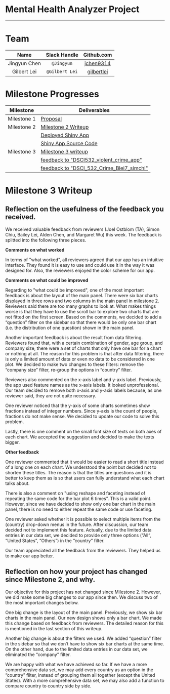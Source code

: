 # Mental Health Analyzer Project 
-------------------------------------------------
# Team
| Name  | Slack Handle | Github.com |
| :------: | :---: | :----------: |
| Jingyun Chen | `@Jingyun` | [jchen9314](https://github.com/jchen9314) |
| Gilbert Lei | `@Gilbert Lei` | [gilbertlei](https://github.com/gilbertlei) |

# Milestone Progresses
| Milestone | Deliverables  |
| ---- | ------------------------------- |
| Milestone 1 | [Proposal](docs/milestone1-proposal.md) |
| Milestone 2 | [Milestone 2 Writeup](docs/milestone2-writeup.md)  |
|  | [Deployed Shiny App](https://gilbertlei.shinyapps.io/dsci_532_mental_health_analyzer/) |
|  | [Shiny App Source Code](https://github.com/UBC-MDS/DSCI_532_Mental_Health_Analyzer/blob/master/app.R)      |  
| Milestone 3 | [Milestone 3 writeup](docs/milestone3-writeup.md) |
|  | [feedback to "DSCI532\_violent\_crime\_app"](https://github.com/UBC-MDS/DSCI532_violent_crime_app/issues/25) |
|  | [feedback to "DSCI\_532\_Crime\_Blei7\_simchi"](https://github.com/UBC-MDS/DSCI_532_Crime_Blei7_simchi/issues/11) |

# Milestone 3 Writeup

## Reflection on the usefulness of the feedback you received.

We received valuable feedback from reviewers (Joel Ostblom (TA), Simon Chiu, Bailey Lei, Alden Chen, and Margaret Wu) this week. The feedback is splitted into the following three pieces.

**Comments on what worked**  

In terms of "what worked", all reviewers agreed that our app has an intuitive interface. They found it is easy to use and could use it in the way it was designed for. Also, the reviewers enjoyed the color scheme for our app.

**Comments on what could be improved**  

Regarding to "what could be improved", one of the most important feedback is about the layout of the main panel. There were six bar charts displayed in three rows and two columns in the main panel in milestone 2. Reviewers said there are too many graphs to look at. What makes things worse is that they have to use the scroll bar to explore two charts that are not fitted on the first screen. Based on the comments, we decided to add a “question” filter on the sidebar so that there would be only one bar chart (i.e. the distribution of one question) shown in the main panel.  

Another important feedback is about the result from data filtering. Reviewers found that, with a certain combination of gender, age group, and company size, there were a set of charts that only have one bar for a chart or nothing at all. The reason for this problem is that after data filtering, there is only a limited amount of data or even no data to be considered in one plot. We decided to make two changes to these filters: remove the “company size” filter, re-group the options in “country” filter.

Reviewers also commented on the x-axis label and y-axis label. Previously, the app used feature names as the x-axis labels. It looked unprofessional. Our team decided to remove both x-axis and y-axis labels because, as one reviewer said, they are not quite necessary.  

One reviewer noticed that the y-axis of some charts sometimes show fractions instead of integer numbers. Since y-axis is the count of people, fractions do not make sense. We decided to update our code to solve this problem.  

Lastly, there is one comment on the small font size of texts on both axes of each chart. We accepted the suggestion and decided to make the texts bigger.  

**Other feedback**   

One reviewer commented that it would be easier to read a short title instead of a long one on each chart.  We understood the point but decided not to shorten these titles. The reason is that the titles are questions and it is better to keep them as is so that users can fully understand what each chart talks about.  

There is also a comment on "using reshape and faceting instead of repeating the same code for the bar plot 6 times”. This is a valid point. However, since we have decided to show only one bar chart in the main panel, there is no need to either repeat the same code or use faceting.  

One reviewer asked whether it is possible to select multiple items from the (country) drop-down menus in the future. After discussion, our team decided not to implement this feature. Actually, due to the limited data entries in our data set, we decided to provide only three options (“All”, “United States”, “Others”) in the “country” filter.  

Our team appreciated all the feedback from the reviewers. They helped us to make our app better.  

## Reflection on how your project has changed since Milestone 2, and why.  

Our objective for this project has not changed since Milestone 2. However, we did make some big changes to our app since then. We discuss two of the most important changes below.  

One big change is the layout of the main panel. Previously, we show six bar charts in the main panel. Our new design shows only a bar chart. We made this change based on feedback from reviewers. The detailed reason for this is mentioned in the last section of this writeup.  

Another big change is about the filters we used.  We added “question” filter in the sidebar so that we don’t have to show six bar charts at the same time. On the other hand, due to the limited data entries in our data set, we eliminated the “company” filter.  

We are happy with what we have achieved so far. If we have a more comprehensive data set, we may add every country as an option in the “country” filter, instead of grouping them all together (except the United States). With a more comprehensive data set, we may also add a function to compare country to country side by side.
